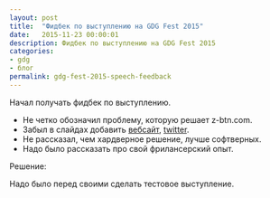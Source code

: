 ```yaml
---
layout: post
title:  "Фидбек по выступлению на GDG Fest 2015"
date:   2015-11-23 00:00:01
description: Фидбек по выступлению на GDG Fest 2015
categories:
- gdg
- блог
permalink: gdg-fest-2015-speech-feedback
---
```


Начал получать фидбек по выступлению.

* Не четко обозначил проблему, которую решает z-btn.com.
* Забыл в слайдах добавить [вебсайт](http://z-btn.com), [twitter](http://twitter.com/zbtn_splm).
* Не рассказал, чем хардверное решение, лучше софтверных.
* Надо было рассказать про свой фрилансерский опыт.


Решение:

Надо было перед своими сделать тестовое выступление.
